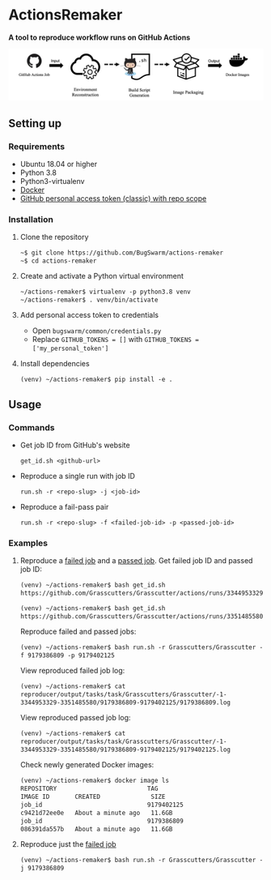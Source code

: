 # ActionsRemaker
**A tool to reproduce workflow runs on GitHub Actions**

![ActionsRemaker](./figures/actions-remaker.png)

## Setting up

### Requirements

* Ubuntu 18.04 or higher
* Python 3.8
* Python3-virtualenv
* [Docker](https://docs.docker.com/engine/install/ubuntu/)
* [GitHub personal access token (classic) with repo scope](https://docs.github.com/en/authentication/keeping-your-account-and-data-secure/creating-a-personal-access-token)

### Installation

1. Clone the repository
    ```shell
    ~$ git clone https://github.com/BugSwarm/actions-remaker
    ~$ cd actions-remaker
    ```

2. Create and activate a Python virtual environment
    ```shell
    ~/actions-remaker$ virtualenv -p python3.8 venv
    ~/actions-remaker$ . venv/bin/activate
    ```

3. Add personal access token to credentials
   - Open `bugswarm/common/credentials.py`
   - Replace `GITHUB_TOKENS = []` with `GITHUB_TOKENS = ['my_personal_token']`


4. Install dependencies
    ```shell
    (venv) ~/actions-remaker$ pip install -e .
    ```

## Usage

### Commands

- Get job ID from GitHub's website
    ```shell
    get_id.sh <github-url>
    ```
- Reproduce a single run with job ID
    ```shell
    run.sh -r <repo-slug> -j <job-id>
    ```
- Reproduce a fail-pass pair
    ```shell
    run.sh -r <repo-slug> -f <failed-job-id> -p <passed-job-id>
    ```


### Examples

1. Reproduce a [failed job](https://github.com/Grasscutters/Grasscutter/actions/runs/3344953329/jobs/5552953144) and a [passed job](https://github.com/Grasscutters/Grasscutter/actions/runs/3351485580/jobs/5552966102).
    Get failed job ID and passed job ID:
    ``` shell
    (venv) ~/actions-remaker$ bash get_id.sh https://github.com/Grasscutters/Grasscutter/actions/runs/3344953329
    ```
    ``` shell
    (venv) ~/actions-remaker$ bash get_id.sh https://github.com/Grasscutters/Grasscutter/actions/runs/3351485580
    ```
    Reproduce failed and passed jobs:
    ``` shell
    (venv) ~/actions-remaker$ bash run.sh -r Grasscutters/Grasscutter -f 9179386809 -p 9179402125
    ```
    View reproduced failed job log:
    ```shell
    (venv) ~/actions-remaker$ cat reproducer/output/tasks/task/Grasscutters/Grasscutter/-1-3344953329-3351485580/9179386809-9179402125/9179386809.log
    ```
    View reproduced passed job log:
    ```shell
    (venv) ~/actions-remaker$ cat reproducer/output/tasks/task/Grasscutters/Grasscutter/-1-3344953329-3351485580/9179386809-9179402125/9179402125.log
    ```
    Check newly generated Docker images:
    ```shell
    (venv) ~/actions-remaker$ docker image ls
    REPOSITORY                         TAG                                       IMAGE ID       CREATED              SIZE
    job_id                             9179402125                                c9421d72ee0e   About a minute ago   11.6GB
    job_id                             9179386809                                086391da557b   About a minute ago   11.6GB
    ```
2. Reproduce just the [failed job](https://github.com/Grasscutters/Grasscutter/actions/runs/3344953329/jobs/5552953144)
    ``` shell
    (venv) ~/actions-remaker$ bash run.sh -r Grasscutters/Grasscutter -j 9179386809
    ```
